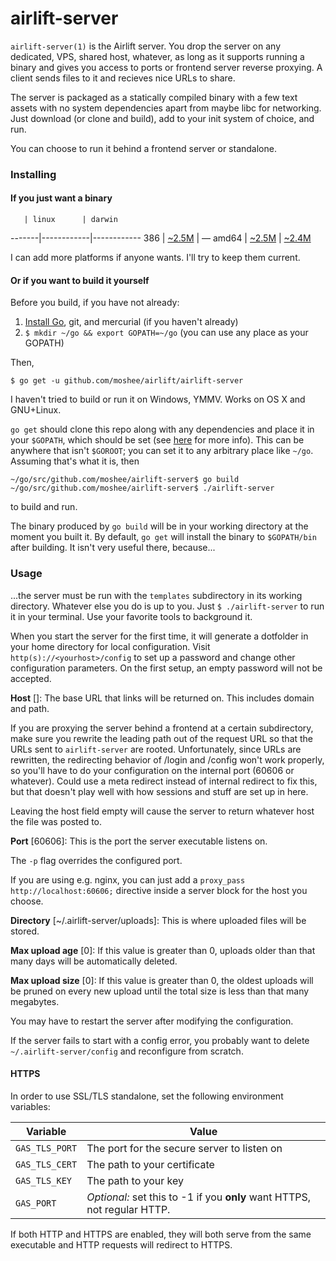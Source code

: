 # airlift-server

`airlift-server(1)` is the Airlift server. You drop the server on any
dedicated, VPS, shared host, whatever, as long as it supports running a binary
and gives you access to ports or frontend server reverse proxying. A client
sends files to it and recieves nice URLs to share.

The server is packaged as a statically compiled binary with a few text assets
with no system dependencies apart from maybe libc for networking. Just download
(or clone and build), add to your init system of choice, and run.

You can choose to run it behind a frontend server or standalone. 

### Installing

#### If you just want a binary

       | linux      | darwin
-------|------------|------------
 386   | [~2.5M][1] | —
 amd64 | [~2.5M][2] | [~2.4M][3]

[1]: http://static.displaynone.us/airlift-server/airlift-server-linux_386.tar.bz2
[2]: http://static.displaynone.us/airlift-server/airlift-server-linux_amd64.tar.bz2
[3]: http://static.displaynone.us/airlift-server/airlift-server-darwin_amd64.tar.bz2

I can add more platforms if anyone wants. I'll try to keep them current.

#### Or if you want to build it yourself

Before you build, if you have not already:

1. [Install Go](http://golang.org/doc/install), git, and mercurial (if you
   haven't already)
2. `$ mkdir ~/go && export GOPATH=~/go` (you can use any place as your GOPATH)

Then,

```
$ go get -u github.com/moshee/airlift/airlift-server
```

I haven't tried to build or run it on Windows, YMMV. Works on OS X and
GNU+Linux.

`go get` should clone this repo along with any dependencies and place it
in your `$GOPATH`, which should be set (see [here][GOPATH] for more info).
This can be anywhere that isn't `$GOROOT`; you can set it to any arbitrary
place like `~/go`. Assuming that's what it is, then

```
~/go/src/github.com/moshee/airlift-server$ go build
~/go/src/github.com/moshee/airlift-server$ ./airlift-server
```

to build and run.

[GOPATH]: https://code.google.com/p/go-wiki/wiki/GOPATH

The binary produced by `go build` will be in your working
directory at the moment you built it. By default, `go get` will install the
binary to `$GOPATH/bin` after building. It isn't very useful there, because...

### Usage

...the server must be run with the `templates` subdirectory in its working
directory. Whatever else you do is up to you. Just `$ ./airlift-server` to run
it in your terminal. Use your favorite tools to background it.

When you start the server for the first time, it will generate a dotfolder in
your home directory for local configuration. Visit
`http(s)://<yourhost>/config` to set up a password and change other
configuration parameters. On the first setup, an empty password will not be
accepted.

**Host** []: The base URL that links will be returned on. This includes domain
and path.

If you are proxying the server behind a frontend at a certain subdirectory,
make sure you rewrite the leading path out of the request URL so that the URLs
sent to `airlift-server` are rooted. Unfortunately, since URLs are rewritten,
the redirecting behavior of /login and /config won't work properly, so you'll
have to do your configuration on the internal port (60606 or whatever). Could
use a meta redirect instead of internal redirect to fix this, but that doesn't
play well with how sessions and stuff are set up in here.

Leaving the host field empty will cause the server to return whatever host the
file was posted to.

**Port** [60606]: This is the port the server executable listens on.

The `-p` flag overrides the configured port.

If you are using e.g. nginx, you can just add a
`proxy_pass http://localhost:60606;` directive inside a server block for the
host you choose.

**Directory** [~/.airlift-server/uploads]: This is where uploaded files will be
stored.

**Max upload age** [0]: If this value is greater than 0, uploads older than
that many days will be automatically deleted.

**Max upload size** [0]: If this value is greater than 0, the oldest uploads
will be pruned on every new upload until the total size is less than that many
megabytes.

You may have to restart the server after modifying the configuration.

If the server fails to start with a config error, you probably want to delete
`~/.airlift-server/config` and reconfigure from scratch.

#### HTTPS

In order to use SSL/TLS standalone, set the following environment variables:

 Variable       | Value
----------------|---------------------------------------------
 `GAS_TLS_PORT` | The port for the secure server to listen on
 `GAS_TLS_CERT` | The path to your certificate
 `GAS_TLS_KEY`  | The path to your key
 `GAS_PORT`     | *Optional:* set this to -1 if you **only** want HTTPS, not regular HTTP.

If both HTTP and HTTPS are enabled, they will both serve from the same
executable and HTTP requests will redirect to HTTPS.

